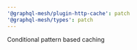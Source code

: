 ```yaml
---
'@graphql-mesh/plugin-http-cache': patch
'@graphql-mesh/types': patch
---
```


Conditional pattern based caching
